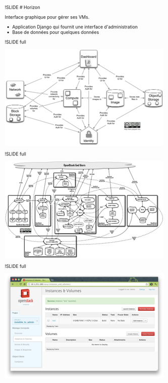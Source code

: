 !SLIDE
# Horizon

Interface graphique pour gérer ses VMs.

* Application Django qui fournit une interface d'administration
* Base de données pour quelques données

!SLIDE full

![archi](../architecture/openstack-conceptual-arch-folsom.jpg)

!SLIDE full

![archi](../architecture/openstack-logical-arch-folsom.jpg)

!SLIDE full

![](horizon-screenshot.jpg)

